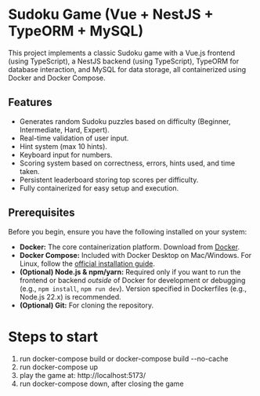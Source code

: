 # Sudoku Game (Vue + NestJS + TypeORM + MySQL)

This project implements a classic Sudoku game with a Vue.js frontend (using TypeScript), a NestJS backend (using TypeScript), TypeORM for database interaction, and MySQL for data storage, all containerized using Docker and Docker Compose.

## Features

*   Generates random Sudoku puzzles based on difficulty (Beginner, Intermediate, Hard, Expert).
*   Real-time validation of user input.
*   Hint system (max 10 hints).
*   Keyboard input for numbers.
*   Scoring system based on correctness, errors, hints used, and time taken.
*   Persistent leaderboard storing top scores per difficulty.
*   Fully containerized for easy setup and execution.

## Prerequisites

Before you begin, ensure you have the following installed on your system:

*   **Docker:** The core containerization platform. Download from [Docker](https://www.docker.com/products/docker-desktop/).
*   **Docker Compose:** Included with Docker Desktop on Mac/Windows. For Linux, follow the [official installation guide](https://docs.docker.com/compose/install/).
*   **(Optional) Node.js & npm/yarn:** Required only if you want to run the frontend or backend *outside* of Docker for development or debugging (e.g., `npm install`, `npm run dev`). Version specified in Dockerfiles (e.g., Node.js 22.x) is recommended.
*   **(Optional) Git:** For cloning the repository.

# Steps to start
1. run docker-compose build or docker-compose build --no-cache
2. run docker-compose up
3. play the game at: http://localhost:5173/
4. run docker-compose down, after closing the game